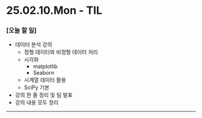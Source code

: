 # 25.02.10.Mon - TIL

### [오늘 할 일]

- 데이터 분석 강의
     - 정형 데이터와 비정형 데이터 처리
     - 시각화
          - matplotlib
          - Seaborn
     - 시계열 데이터 활용
     - SciPy 기본
- 강의 한 줄 정리 및 팀 발표
- 강의 내용 모두 정리

---
